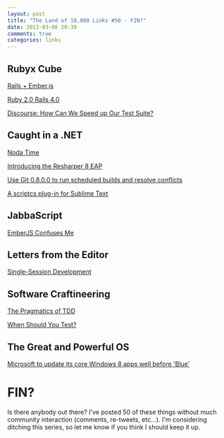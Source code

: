```yaml
---
layout: post
title: "The Land of 10,000 Links #50 - FIN?"
date: 2013-03-06 20:39
comments: true
categories: links
---
```

## Rubyx Cube
[Rails + Ember.js](http://www.devmynd.com/blog/2013-3-rails-ember-js)

[Ruby 2.0 Rails 4.0](http://blog.railsapps.org/post/44389703404/ruby-2-0-and-rails-4-0)

[Discourse: How Can We Speed up Our Test Suite?](http://meta.discourse.org/t/how-can-we-speed-up-our-test-suite/3531)

## Caught in a .NET
[Noda Time](http://msdn.microsoft.com/en-us/magazine/jj991981.aspx)

[Introducing the Resharper 8 EAP](http://blogs.jetbrains.com/dotnet/2013/03/introducing-the-resharper-8-eap/)

[Use Git 0.8.0.0 to run scheduled builds and resolve conflicts](http://blogs.msdn.com/b/visualstudioalm/archive/2013/03/06/use-git-0-8-0-0-to-run-scheduled-builds-and-resolve-conflicts.aspx)

[A scriptcs plug-in for Sublime Text](https://github.com/scriptcs/scriptcs-sublime)

## JabbaScript
[EmberJS Confuses Me](http://wekeroad.com/2013/03/06/ember-confuses-me)

## Letters from the Editor
[Single-Session Development](http://blog.veez.us/single-session-development)

## Software Craftineering
[The Pragmatics of TDD](http://blog.8thlight.com/uncle-bob/2013/03/06/ThePragmaticsOfTDD.html)

[When Should You Test?](http://lostechies.com/jimmybogard/2013/03/06/when-should-you-test/?utm_source=feedburner&utm_medium=twitter&utm_campaign=Feed%3A+LosTechies+%28LosTechies%29)

## The Great and Powerful OS
[Microsoft to update its core Windows 8 apps well before 'Blue'](http://www.zdnet.com/microsoft-to-update-its-core-windows-8-apps-well-before-blue-7000012217/)

# FIN?
Is there anybody out there? I've posted 50 of these things without much
community interaction (comments, re-tweets, etc...). I'm considering
ditching this series, so let me know if you think I should keep it up.